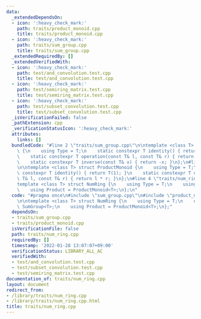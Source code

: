 ```yaml
---
data:
  _extendedDependsOn:
  - icon: ':heavy_check_mark:'
    path: traits/product_monoid.cpp
    title: traits/product_monoid.cpp
  - icon: ':heavy_check_mark:'
    path: traits/sum_group.cpp
    title: traits/sum_group.cpp
  _extendedRequiredBy: []
  _extendedVerifiedWith:
  - icon: ':heavy_check_mark:'
    path: test/and_convolution.test.cpp
    title: test/and_convolution.test.cpp
  - icon: ':heavy_check_mark:'
    path: test/semiring_matrix.test.cpp
    title: test/semiring_matrix.test.cpp
  - icon: ':heavy_check_mark:'
    path: test/subset_convolution.test.cpp
    title: test/subset_convolution.test.cpp
  _isVerificationFailed: false
  _pathExtension: cpp
  _verificationStatusIcon: ':heavy_check_mark:'
  attributes:
    links: []
  bundledCode: "#line 2 \"traits/sum_group.cpp\"\n\ntemplate <class T> struct SumGroup\
    \ {\n    using Type = T;\n    static constexpr T identity() { return T(0); }\n\
    \    static constexpr T operation(const T& l, const T& r) { return l + r; }\n\
    \    static constexpr T inverse(const T& x) { return -x; }\n};\n#line 2 \"traits/product_monoid.cpp\"\
    \n\ntemplate <class T> struct ProductMonoid {\n    using Type = T;\n    static\
    \ constexpr T identity() { return T(1); }\n    static constexpr T operation(const\
    \ T& l, const T& r) { return l * r; }\n};\n#line 4 \"traits/num_ring.cpp\"\n\n\
    template <class T> struct NumRing {\n    using Type = T;\n    using Sum = SumGroup<T>;\n\
    \    using Product = ProductMonoid<T>;\n};\n"
  code: "#pragma once\n#include \"sum_group.cpp\"\n#include \"product_monoid.cpp\"\
    \n\ntemplate <class T> struct NumRing {\n    using Type = T;\n    using Sum =\
    \ SumGroup<T>;\n    using Product = ProductMonoid<T>;\n};"
  dependsOn:
  - traits/sum_group.cpp
  - traits/product_monoid.cpp
  isVerificationFile: false
  path: traits/num_ring.cpp
  requiredBy: []
  timestamp: '2022-01-28 13:07:07+09:00'
  verificationStatus: LIBRARY_ALL_AC
  verifiedWith:
  - test/and_convolution.test.cpp
  - test/subset_convolution.test.cpp
  - test/semiring_matrix.test.cpp
documentation_of: traits/num_ring.cpp
layout: document
redirect_from:
- /library/traits/num_ring.cpp
- /library/traits/num_ring.cpp.html
title: traits/num_ring.cpp
---
```

